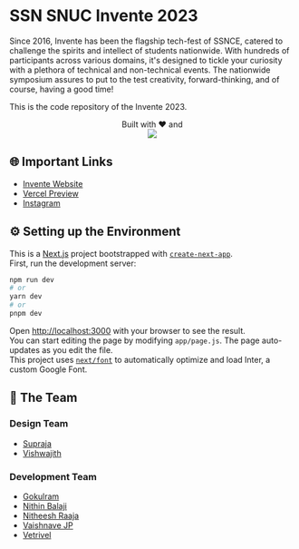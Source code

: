 # SSN SNUC Invente 2023 
Since 2016, Invente has been the flagship tech-fest of SSNCE, catered to challenge the spirits and intellect of students nationwide. With hundreds of participants across various domains, it's designed to tickle your curiosity with a plethora of technical and non-technical events. The nationwide symposium assures to put to the test creativity, forward-thinking, and of course, having a good time!

This is the code repository of the Invente 2023. 

<p align="center">
  Built with ❤️ and
  <br />
  <a href="#">
    <img src="https://skillicons.dev/icons?i=tailwind,js,react,nextjs,vercel" />
  </a>
</p>

## 🌐 Important Links

- [Invente Website](https://ssnsnucinvente.com/)  
- [Vercel Preview](https://invente-2023.vercel.app/)   
- [Instagram](https://www.instagram.com/ssnsnucinvente/)

## ⚙️ Setting up the Environment

This is a [Next.js](https://nextjs.org/) project bootstrapped with [`create-next-app`](https://github.com/vercel/next.js/tree/canary/packages/create-next-app).   
First, run the development server:

```bash
npm run dev
# or
yarn dev
# or
pnpm dev
```

Open [http://localhost:3000](http://localhost:3000) with your browser to see the result.  
You can start editing the page by modifying `app/page.js`. The page auto-updates as you edit the file.  
This project uses [`next/font`](https://nextjs.org/docs/basic-features/font-optimization) to automatically optimize and load Inter, a custom Google Font.

## 🐼 The Team

### Design Team 
-  [Supraja](https://www.linkedin.com/in/suprajasridh/)
-  [Vishwajith](https://www.linkedin.com/in/vshwjth/)

### Development Team
- [Gokulram](https://twitter.com/AGokulram)
- [Nithin Balaji](https://www.linkedin.com/in/thenithinbalaji/)
- [Nitheesh Raaja](https://portfolio-madraceee.vercel.app/)
- [Vaishnave JP](https://www.linkedin.com/in/vaishnavejp/)
- [Vetrivel](https://www.linkedin.com/in/vetrivel-m-458a3a1b7/)

